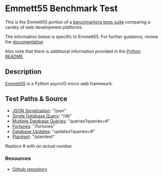 # Emmett55 Benchmark Test

This is the Emmett55 portion of a [benchmarking tests suite](../../) comparing a variety of web development platforms.

The information below is specific to Emmett55. For further guidance, review the [documentation](https://github.com/KhulnaSoft/BenchWeb/wiki).

Also note that there is additional information provided in the [Python README](../).

## Description

[Emmett55](https://github.com/emmett-framework/emmett55) is a Python asyncIO micro web framework.

## Test Paths & Source

* [JSON Serialization](app.py): "/json"
* [Single Database Query](app.py): "/db"
* [Multiple Database Queries](app.py): "queries?queries=#"
* [Fortunes](app.py): "/fortunes"
* [Database Updates](app.py): "updates?queries=#"
* [Plaintext](app.py): "/plaintext"

*Replace # with an actual number.*

### Resources

* [Github repository](https://github.com/emmett-framework/emmett55)
